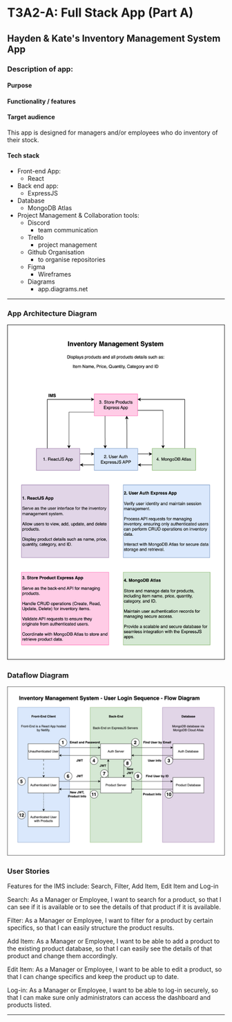 # T3A2-A: Full Stack App (Part A)

## Hayden & Kate's Inventory Management System App


### Description of app:
#### Purpose


#### Functionality / features

#### Target audience

This app is designed for managers and/or employees who do inventory of their stock.

#### Tech stack

 - Front-end App: 
    - React
 - Back end app: 
    - ExpressJS
 - Database
    - MongoDB Atlas
 - Project Management & Collaboration tools:
    - Discord
        - team communication
    - Trello
        - project management
    - Github Organisation
        - to organise repositories 
    - Figma
        - Wireframes
    - Diagrams
        - app.diagrams.net
----

### App Architecture Diagram

![APD](/docs/Diagrams/app-architechure-diagram.png)

### Dataflow Diagram

![DD](/docs/Diagrams/Dataflow%20Diagram.png)


### User Stories

Features for the IMS include: Search, Filter, Add Item, Edit Item and Log-in

Search: As a Manager or Employee, I want to search for a product, so that I can see if it is available or to see the details of that product if it is available.

Filter: As a Manager or Employee, I want to filter for a product by certain specifics, so that I can easily structure the product results.

Add Item: As a Manager or Employee, I want to be able to add a product to the existing product database, so that I can easily see the details of that product and change them accordingly.

Edit Item: As a Manager or Employee, I want to be able to edit a product, so that I can change specifics and keep the product up to date.

Log-in: As a Manager or Employee, I want to be able to log-in securely, so that I can make sure only administrators can access the dashboard and products listed.

-----